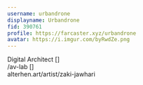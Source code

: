 ```yaml
---
username: urbandrone
displayname: Urbandrone
fid: 390761
profile: https://farcaster.xyz/urbandrone
avatar: https://i.imgur.com/byRwdZe.png
---
```

Digital Architect  []  
/av-lab  []  
alterhen.art/artist/zaki-jawhari  
